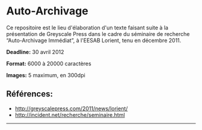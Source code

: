 Auto-Archivage
==============

Ce repositoire est le lieu d'élaboration d'un texte faisant suite à la présentation de Greyscale Press dans le cadre du séminaire de recherche “Auto-Archivage Immédiat”, à l'EESAB Lorient, tenu en décembre 2011.

**Deadline:** 30 avril 2012

**Format:** 6000 à 20000 caractères

**Images:** 5 maximum, en 300dpi

## Références:

* http://greyscalepress.com/2011/news/lorient/
* http://incident.net/recherche/seminaire.html

* * *